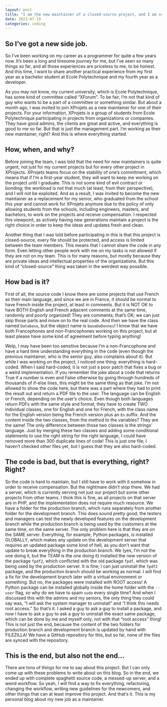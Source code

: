 ```yaml
---
layout: post
title: "I am the new maintainer of a closed-source project, and I am scared"
date: 2023-07-19
categories: coding
---
```


## So I’ve got a new side job.

So I’ve been working on my career as a programmer for quite a few years now. It’s been a long and tiresome journey for me, but I’ve seen so many things so far, and all those experiences are priceless to me, to be honest. And this time, I want to share another practical experience from my first year as a bachelor student at Ecole Polytechnique and my fourth year as a developer.

As you may not know, my current university, which is Ecole Polytechnique, has some kind of committee called “XForum”. To be fair, I’m not that kind of guy who wants to be a part of a committee or something similar. But about a month ago, I was invited to join XProjets as a new maintainer for one of their projects. For your information, XProjets is a group of students from Ecole Polytechnique participating in projects from organizations or companies. They have good admins, the clients are great and active, and everything is good to me so far. But that is just the management part. I’m working as their new maintainer, right? And this is where everything started.

## How, when, and why?

Before joining the team, I was told that the need for new maintainers is quite urgent, not just for my current projects but for every other project in XProjects. XProjets teams focus on the stability of one’s commitment, which means that if I’m a first-year student, they will want to keep me working on the project until I graduate. This is not some kind of evil contract or bonding; the workload is not that much (at least, from their perspective), and I will not be exploited. And as a result, I was invited to become the new maintainer as a replacement for my senior, who graduated from the school this year and cannot work for XProjets anymore due to the policy of only allowing students from the schools, including engineers, masters, and bachelors, to work on the projects and receive compensation. I respected this viewpoint, as actively having new generations maintain a project is the right choice in order to keep the ideas and updates fresh and clean.

Another thing that I was told before participating in this is that this project is closed-source, every file should be protected, and access is limited between the team members. This means that I cannot share the code in any form. Even letting other people work with me on my tasks is not allowed if they are not on my team. This is for many reasons, but mostly because they are private ideas and intellectual properties of the organizations. But this kind of “closed-source” thing was taken in the weirdest way possible.

## How bad is it?

First of all, the source code I know there are some projects that use French as their main language, and since we are in France, it should be normal to have French inside the project, at least in comments. But it is NOT OK to have BOTH English and French adjacent comments at the same time, randomly and poorly organized! They are comments; that’s OK; we can just skip those parts and move on to the real code. And then we have the class named `Database`, but the object name is `baseDeDonnes`! I know that we have both Francophones and non-Francophones working on this project, but at least please have some kind of agreement before typing anything!

Welp, I may have been too sensitive because I’m a non-Francophone and have a hard time understanding everything in the code (even though the previous maintainer, who is the senior guy, also complains about it). But while I was working on the project, I noticed one thing: everything is hard-coded. When I said hard-coded, it is not just a poor patch that fixes a bug or a weird implementation. If you remember the joke about a code that returns True if a number is even and False otherwise by going through hundreds of thousands of if-else lines, this might be the same thing as that joke. I’m not allowed to show the code here, but there was a part where they had to print the result out and return a PDF file to the user. The language can be English or French, depending on the user’s choice. Even though both languages return PDFs with the same style and format, they have to create TWO individual classes, one for English and one for French, with the class name for the English version being the French version plus an `En` suffix. And the content inside the two classes, from the method to the variables? They are the same! The only difference between those two classes is the strings’ language. Just by merging these two classes and adding some conditional statements to use the right string for the right language, I could have removed more than 300 duplicate lines of code! This is just one file; I haven’t checked other files yet, but I guess that they are also hard-coded.

## The code is bad, but that is everything, right? Right?

So the code is hard to maintain, but I still have to work with it somehow in order to receive compensation. But the nightmare didn’t stop there. We had a server, which is currently serving not just our project but some other projects from other teams. I think this is fine, as all projects on that server are in PHP, and the implementation does not require much resource. We have a folder for the production branch, which runs separately from another folder for the development branch. This does sound pretty good; the testers and managers can test the newly developed features on the development branch while the production branch is being used by the customers at the same time, on the same server. The only problem here is that they are on the SAME server. Everything, for example, Python packages, is installed GLOBALLY, which makes any update on the development server that requires an updated package some kind of hell, as you don’t want that update to break everything in the production branch. We (yes, I’m not the one doing it, but the TEAM is the one doing it) installed the new version of the package `fpdf2`, which conflicted with the old package `fpdf`, which was being used by the production server. It is fine; I can just uninstall the `fpdf2` package, and the production branch should be working as normal. I will find a fix for the development branch later with a virtual environment or something. But no, the packages were installed with ROOT access! A Python package can be installed globally inside the home folder with the `--user` flag, so why do we have to spam `sudo` every single time? And when I discussed this with the admins and my seniors, the only thing they could say was, “I will ask the system manager to uninstall” and “I think this needs root access.” So that’s it. I asked a guy to ask a guy to install a package, and now I have to ask a guy to ask a guy to uninstall the exact same package, which can be done by me and myself only, not with that “root access” thing! This is not just the end, because the content of the two folders for production branch and development branch is updated by hand with FILEZILLA! We have a GitHub repository for this, but so far, none of the files are synced with the repository.

## This is the end, but also not the end…

There are tons of things for me to say about this project. But I can only come up with these problems to write about on this blog. So in the end, we ended up with complete spaghetti source code, a messed-up server, and a weird workflow. So yeah, I will find a way to fix everything, refactoring, changing the workflow, writing new guidelines for the newcomers, and other things that can at least improve this project. And that’s it. This is my personal blog about my new job as a maintainer.
